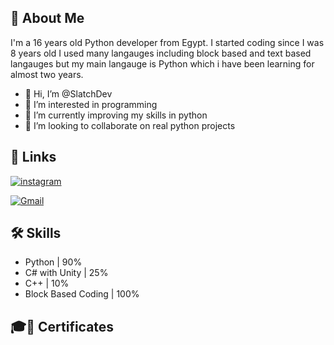 ## 🚀 About Me
I'm a 16 years old Python developer from Egypt. I started coding since I was 8 years old I used many langauges including block based and text based langauges but my main langauge is Python which i have been learning for almost two years. 
- 👋 Hi, I’m @SlatchDev
- 👀 I’m interested in programming
- 🌱 I’m currently improving my skills in python
- 💞️ I’m looking to collaborate on real python projects


## 🔗 Links
[![instagram](https://img.shields.io/badge/Instagram-000?style=for-the-badge&logo=instagram&logoColor=white)](https://www.instagram.com/slatch.dev/)

[![Gmail](https://img.shields.io/badge/Gmail-0A66C2?style=for-the-badge&logo=Gmail&logoColor=white)](mailto:slatch.dev@gmail.com)



## 🛠 Skills
- Python | 90%
- C# with Unity | 25%
- C++ | 10%
- Block Based Coding | 100%

## 🎓🧾 Certificates


